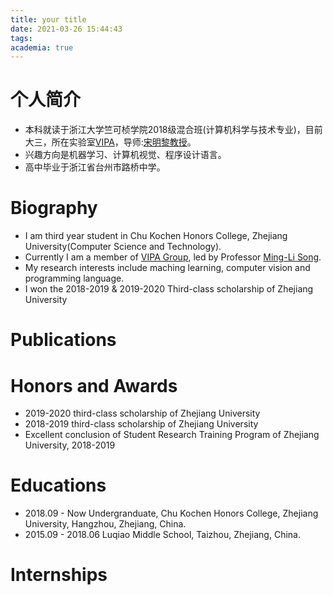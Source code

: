 ```yaml
---
title: your title
date: 2021-03-26 15:44:43
tags:
academia: true
---
```

# 个人简介
* 本科就读于浙江大学竺可桢学院2018级混合班(计算机科学与技术专业)，目前大三，所在实验室[VIPA](https://www.vipazoo.cn)，导师:[宋明黎教授](https://person.zju.edu.cn/msong#0)。
* 兴趣方向是机器学习、计算机视觉、程序设计语言。
* 高中毕业于浙江省台州市路桥中学。

# Biography
* I am third year student in Chu Kochen Honors College, Zhejiang University(Computer Science and Technology).
* Currently I am a member of [VIPA Group](https://www.vipazoo.cn), led by Professor [Ming-Li Song](https://person.zju.edu.cn/en/msong).
* My research interests include maching learning, computer vision and programming language.
* I won the 2018-2019 & 2019-2020 Third-class scholarship of Zhejiang University

# Publications



# Honors and Awards
* 2019-2020 third-class scholarship of Zhejiang University
* 2018-2019 third-class scholarship of Zhejiang University
* Excellent conclusion of Student Research Training Program of Zhejiang University, 2018-2019

# Educations

* 2018.09 - Now Undergranduate, Chu Kochen Honors College, Zhejiang University, Hangzhou, Zhejiang, China.
* 2015.09 - 2018.06 Luqiao Middle School, Taizhou, Zhejiang, China.

# Internships

